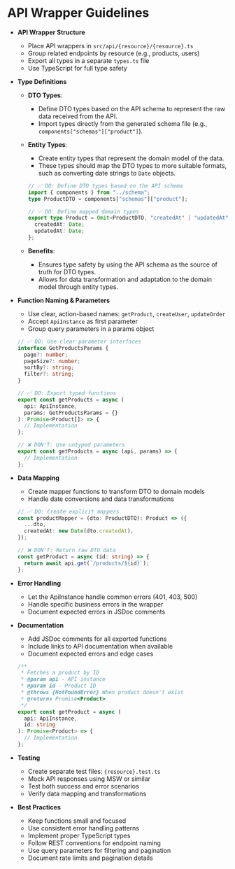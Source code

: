 # API Wrapper Guidelines

- **API Wrapper Structure**
  - Place API wrappers in `src/api/{resource}/{resource}.ts`
  - Group related endpoints by resource (e.g., products, users)
  - Export all types in a separate `types.ts` file
  - Use TypeScript for full type safety

- **Type Definitions**
  - **DTO Types**:
    - Define DTO types based on the API schema to represent the raw data received from the API.
    - Import types directly from the generated schema file (e.g., `components["schemas"]["product"]`).
  - **Entity Types**:
    - Create entity types that represent the domain model of the data.
    - These types should map the DTO types to more suitable formats, such as converting date strings to `Date` objects.
    ```typescript
    // ✅ DO: Define DTO types based on the API schema
    import { components } from "../schema";
    type ProductDTO = components["schemas"]["product"];

    // ✅ DO: Define mapped domain types
    export type Product = Omit<ProductDTO, "createdAt" | "updatedAt"> & {
      createdAt: Date;
      updatedAt: Date;
    };
    ```
    
  - **Benefits**:
    - Ensures type safety by using the API schema as the source of truth for DTO types.
    - Allows for data transformation and adaptation to the domain model through entity types.

- **Function Naming & Parameters**
  - Use clear, action-based names: `getProduct`, `createUser`, `updateOrder`
  - Accept `ApiInstance` as first parameter
  - Group query parameters in a params object
  ```typescript
  // ✅ DO: Use clear parameter interfaces
  interface GetProductsParams {
    page?: number;
    pageSize?: number;
    sortBy?: string;
    filter?: string;
  }

  // ✅ DO: Export typed functions
  export const getProducts = async (
    api: ApiInstance,
    params: GetProductsParams = {}
  ): Promise<Product[]> => {
    // Implementation
  };

  // ❌ DON'T: Use untyped parameters
  export const getProducts = async (api, params) => {
    // Implementation
  };
  ```

- **Data Mapping**
  - Create mapper functions to transform DTO to domain models
  - Handle date conversions and data transformations
  ```typescript
  // ✅ DO: Create explicit mappers
  const productMapper = (dto: ProductDTO): Product => ({
    ...dto,
    createdAt: new Date(dto.createdAt),
  });

  // ❌ DON'T: Return raw DTO data
  const getProduct = async (id: string) => {
    return await api.get(`/products/${id}`);
  };
  ```

- **Error Handling**
  - Let the ApiInstance handle common errors (401, 403, 500)
  - Handle specific business errors in the wrapper
  - Document expected errors in JSDoc comments

- **Documentation**
  - Add JSDoc comments for all exported functions
  - Include links to API documentation when available
  - Document expected errors and edge cases
  ```typescript
  /**
   * Fetches a product by ID
   * @param api - API instance
   * @param id - Product ID
   * @throws {NotFoundError} When product doesn't exist
   * @returns Promise<Product>
   */
  export const getProduct = async (
    api: ApiInstance,
    id: string
  ): Promise<Product> => {
    // Implementation
  };
  ```

- **Testing**
  - Create separate test files: `{resource}.test.ts`
  - Mock API responses using MSW or similar
  - Test both success and error scenarios
  - Verify data mapping and transformations

- **Best Practices**
  - Keep functions small and focused
  - Use consistent error handling patterns
  - Implement proper TypeScript types
  - Follow REST conventions for endpoint naming
  - Use query parameters for filtering and pagination
  - Document rate limits and pagination details

